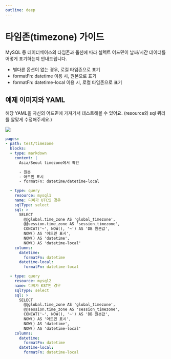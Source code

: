 ```yaml
---
outline: deep
---
```


# 타임존(timezone) 가이드

MySQL 등 데이터베이스의 타임존과 옵션에 따라 셀렉트 어드민이 날짜/시간 데이터를 어떻게 표기하는지 안내드립니다.

- 별다른 옵션이 없는 경우, 로컬 타임존으로 표기
- formatFn: datetime 이용 시, 원본으로 표기
- formatFn: datetime-local 이용 시, 로컬 타임존으로 표기

## 예제 이미지와 YAML

해당 YAML을 자신의 어드민에 가져가서 테스트해볼 수 있어요. (resource와 sql 쿼리를 알맞게 수정해주세요.)

![](https://global.discourse-cdn.com/standard11/uploads/selectfromuser/original/1X/06cb2ab9d50acab26985ca5ec8125238a6c6dae6.png)

```yaml
pages:
- path: test/timezone
  blocks:
  - type: markdown
    content: |
      Asia/Seoul timezone에서 확인

      - 원본
      - 어드민 표시
      - formatFn: datetime/datetime-local

  - type: query
    resource: mysql1
    name: 디비가 UTC인 경우
    sqlType: select
    sql: >
      SELECT 
        @@global.time_zone AS 'global_timezone',
        @@session.time_zone AS 'session_timezone', 
        CONCAT('~', NOW(), '~') AS 'DB 원본값',
        NOW() AS '어드민 표시',
        NOW() AS 'datetime',
        NOW() AS 'datetime-local'
    columns:
      datetime:
        formatFn: datetime
      datetime-local:
        formatFn: datetime-local

  - type: query
    resource: mysql2
    name: 디비가 KST인 경우
    sqlType: select
    sql: >
      SELECT 
        @@global.time_zone AS 'global_timezone',
        @@session.time_zone AS 'session_timezone',
        CONCAT('~', NOW(), '~') AS 'DB 원본값',
        NOW() AS '어드민 표시',
        NOW() AS 'datetime',
        NOW() AS 'datetime-local'
    columns:
      datetime:
        formatFn: datetime
      datetime-local:
        formatFn: datetime-local
```